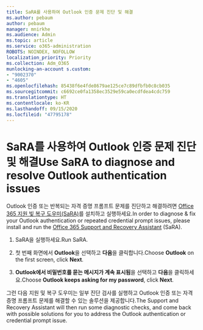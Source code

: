 ```yaml
---
title: SaRA를 사용하여 Outlook 인증 문제 진단 및 해결
ms.author: pebaum
author: pebaum
manager: mnirkhe
ms.audience: Admin
ms.topic: article
ms.service: o365-administration
ROBOTS: NOINDEX, NOFOLLOW
localization_priority: Priority
ms.collection: Adm_O365
munlocking-an-account s.custom:
- "9002370"
- "4605"
ms.openlocfilehash: 85438f6e4fde8679ae125ce7c89dfbfb0c8cb035
ms.sourcegitcommit: c6692ce0fa1358ec3529e59ca0ecdfdea4cdc759
ms.translationtype: HT
ms.contentlocale: ko-KR
ms.lasthandoff: 09/15/2020
ms.locfileid: "47795178"
---
```

# <a name="use-sara-to-diagnose-and-resolve-outlook-authentication-issues"></a><span data-ttu-id="0f1d3-102">SaRA를 사용하여 Outlook 인증 문제 진단 및 해결</span><span class="sxs-lookup"><span data-stu-id="0f1d3-102">Use SaRA to diagnose and resolve Outlook authentication issues</span></span>

<span data-ttu-id="0f1d3-103">Outlook 인증 또는 반복되는 자격 증명 프롬프트 문제를 진단하고 해결하려면 [Office 365 지원 빛 복구 도우미(SaRA)](https://diagnostics.office.com/#/)를 설치하고 실행하세요.</span><span class="sxs-lookup"><span data-stu-id="0f1d3-103">In order to diagnose & fix your Outlook authentication or repeated credential prompt issues, please install and run the [Office 365 Support and Recovery Assistant](https://diagnostics.office.com/#/) (SaRA).</span></span>

1. <span data-ttu-id="0f1d3-104">SaRA을 실행하세요.</span><span class="sxs-lookup"><span data-stu-id="0f1d3-104">Run SaRA.</span></span>

2. <span data-ttu-id="0f1d3-105">첫 번째 화면에서 **Outlook**을 선택하고 **다음**을 클릭합니다.</span><span class="sxs-lookup"><span data-stu-id="0f1d3-105">Choose **Outlook** on the first screen, click **Next**.</span></span>

3. <span data-ttu-id="0f1d3-106">**Outlook에서 비밀번호를 묻는 메시지가 계속 표시됨**을 선택하고 **다음**을 클릭하세요.</span><span class="sxs-lookup"><span data-stu-id="0f1d3-106">Choose **Outlook keeps asking for my password**, click **Next**.</span></span>

<span data-ttu-id="0f1d3-107">그런 다음 지원 및 복구 도우미는 일부 진단 검사를 실행하고 Outlook 인증 또는 자격 증명 프롬프트 문제를 해결할 수 있는 솔루션을 제공합니다.</span><span class="sxs-lookup"><span data-stu-id="0f1d3-107">The Support and Recovery Assistant will then run some diagnostic checks, and come back with possible solutions for you to address the Outlook authentication or credential prompt issue.</span></span>
